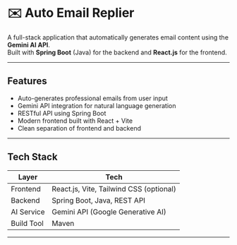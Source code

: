 # ✉️ Auto Email Replier

A full-stack application that automatically generates email content using the **Gemini AI API**.  
Built with **Spring Boot** (Java) for the backend and **React.js** for the frontend.

---

##  Features

-  Auto-generates professional emails from user input
- Gemini API integration for natural language generation
-  RESTful API using Spring Boot
-  Modern frontend built with React + Vite
- Clean separation of frontend and backend

---

##  Tech Stack

| Layer       | Tech                        |
|-------------|-----------------------------|
| Frontend    | React.js, Vite, Tailwind CSS (optional) |
| Backend     | Spring Boot, Java, REST API |
| AI Service  | Gemini API (Google Generative AI) |
| Build Tool  | Maven                       |

---


